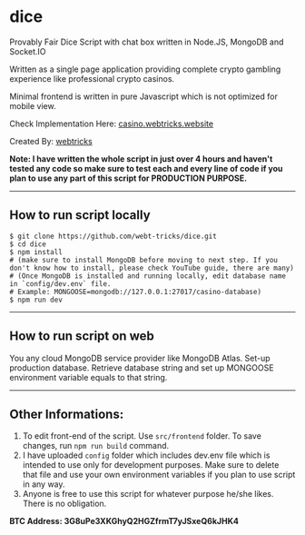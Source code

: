 # dice
Provably Fair Dice Script with chat box written in Node.JS, MongoDB and Socket.IO  

Written as a single page application providing complete crypto gambling experience like professional crypto casinos.  

Minimal frontend is written in pure Javascript which is not optimized for mobile view.  

Check Implementation Here: [casino.webtricks.website](https://casino.webtricks.website)  

Created By: [webtricks](https://bitcointalk.org/index.php?action=profile;u=921974)

**Note: I have written the whole script in just over 4 hours and haven't tested any code so make sure to test each and every line of code if you plan to use any part of this script for PRODUCTION PURPOSE.**

---

## How to run script locally
```
$ git clone https://github.com/webt-tricks/dice.git
$ cd dice
$ npm install
# (make sure to install MongoDB before moving to next step. If you don't know how to install, please check YouTube guide, there are many)
# (Once MongoDB is installed and running locally, edit database name in `config/dev.env` file. 
# Example: MONGOOSE=mongodb://127.0.0.1:27017/casino-database)
$ npm run dev
```
---

## How to run script on web
You any cloud MongoDB service provider like MongoDB Atlas. Set-up production database. Retrieve database string and set up MONGOOSE environment variable equals to that string. 

---
## Other Informations:
1. To edit front-end of the script. Use `src/frontend` folder. To save changes, run `npm run build` command.
2. I have uploaded `config` folder which includes dev.env file which is intended to use only for development purposes. Make sure to delete that file and use your own environment variables if you plan to use script in any way.  
3. Anyone is free to use this script for whatever purpose he/she likes. There is no obligation.  


__BTC Address: 3G8uPe3XKGhyQ2HGZfrmT7yJSxeQ6kJHK4__
